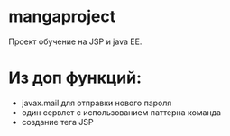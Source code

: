 # mangaproject
Проект обучение на JSP и java EE.
# Из доп функций:
- javax.mail для отправки нового пароля
- один сервлет с использованием паттерна команда
- создание тега JSP
